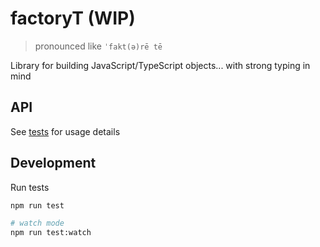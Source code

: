 # factoryT (WIP)

> pronounced like `ˈfakt(ə)rē tē`

Library for building JavaScript/TypeScript objects... with strong typing in mind


## API
See [tests](./src/factory-t.test.ts) for usage details

## Development

Run tests

```bash
npm run test

# watch mode
npm run test:watch
```